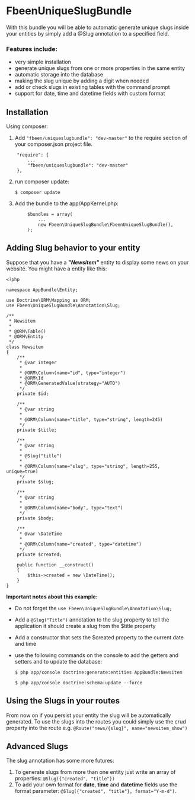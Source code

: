 # FbeenUniqueSlugBundle

With this bundle you will be able to automatic generate unique slugs inside your entities by simply add a @Slug annotation to a specified field.

### Features include:

* very simple installation
* generate unique slugs from one or more properties in the same entity
* automatic storage into the database
* making the slug unique by adding a digit when needed
* add or check slugs in existing tables with the command prompt
* support for date, time and datetime fields with custom format

## Installation

Using composer:

1) Add `"fbeen/uniqueslugbundle": "dev-master"` to the require section of your composer.json project file.

```
    "require": {
        ...
        "fbeen/uniqueslugbundle": "dev-master"
    },
```

2) run composer update:

    `$ composer update`

3) Add the bundle to the app/AppKernel.php:
```
        $bundles = array(
            ...
            new Fbeen\UniqueSlugBundle\FbeenUniqueSlugBundle(),
        );
```

## Adding Slug behavior to your entity

Suppose that you have a ***"Newsitem"*** entity to display some news on your website.
You might have a entity like this:
```
<?php

namespace AppBundle\Entity;

use Doctrine\ORM\Mapping as ORM;
use Fbeen\UniqueSlugBundle\Annotation\Slug;

/**
 * Newsitem
 *
 * @ORM\Table()
 * @ORM\Entity
 */
class Newsitem
{
    /**
     * @var integer
     *
     * @ORM\Column(name="id", type="integer")
     * @ORM\Id
     * @ORM\GeneratedValue(strategy="AUTO")
     */
    private $id;

    /**
     * @var string
     *
     * @ORM\Column(name="title", type="string", length=245)
     */
    private $title;

    /**
     * @var string
     * 
     * @Slug("title")
     *
     * @ORM\Column(name="slug", type="string", length=255, unique=true)
     */
    private $slug;

    /**
     * @var string
     *
     * @ORM\Column(name="body", type="text")
     */
    private $body;

    /**
     * @var \DateTime
     *
     * @ORM\Column(name="created", type="datetime")
     */
    private $created;

    public function __construct()
    {
        $this->created = new \DateTime();
    }
}
```

**Important notes about this example:**

* Do not forget the `use Fbeen\UniqueSlugBundle\Annotation\Slug;`
* Add a `@Slug("Title")` annotation to the slug property to tell the application it should create a slug from the $title property
* Add a constructor that sets the $created property to the current date and time
* use the following commands on the console to add the getters and setters and to update the database:

    `$ php app/console doctrine:generate:entities AppBundle:Newsitem`
    
    `$ php app/console doctrine:schema:update --force`

## Using the Slugs in your routes

From now on if you persist your entity the slug will be automatically generated. To use the slugs into the routes you could simply use the crud property into the route e.g.
`@Route("news/{slug}", name="newsitem_show")`

## Advanced Slugs

The slug annotation has some more futures:
1) To generate slugs from more than one entity just write an array of properties:
`@Slug({"created", "title"})`
2) To add your own format for **date**, **time** and **datetime** fields use the format parameter: `@Slug({"created", "title"}, format="Y-m-d")`.
